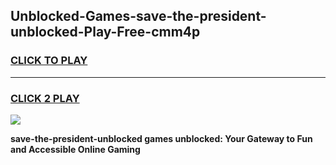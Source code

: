 
## Unblocked-Games-save-the-president-unblocked-Play-Free-cmm4p
<h3>
<a href="https://premium76.site?title=save-the-president-unblocked&ref=18A1">CLICK TO PLAY</a></h3>
<hr>

<h3>
<a href="https://premium76.site?title=save-the-president-unblocked&ref=18A1">CLICK 2 PLAY</a>
  
</h3>

<a href="https://premium76.site?title=save-the-president-unblocked&ref=18A1"><img src="https://clearcache.store/games.png"></a>


**save-the-president-unblocked games unblocked: Your Gateway to Fun and Accessible Online Gaming**
